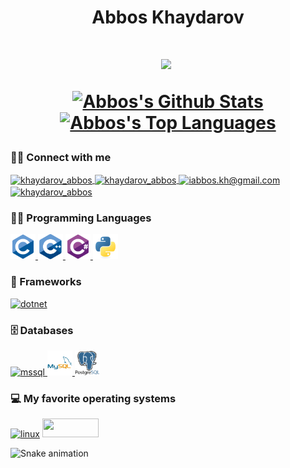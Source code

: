    
   
   <h1 align="center">Abbos Khaydarov</h1>
   
   <h1 align="center">
  <a target="_blank" href="https://github.com/yurijserrano/LANGUAGES-TOOLS-LOGOS/tree/master/cloud"><img src="https://img.shields.io/badge/DotNet developer from Uzbekistan-orange?style=for-the-badge&color=283593" /></a>&nbsp;

<p>
    <a align="center" href="https://github-readme-stats.vercel.app/api?username=Khaydarovabbos&show_icons=true&count_private=true&theme=react&hide_border=true&bg_color=1F222E&title_color=F85D7F&icon_color=F8D866"><img alt="Abbos's Github Stats"
                    src="https://github-readme-stats.vercel.app/api?username=Khaydarovabbos&show_icons=true&count_private=true&theme=react&hide_border=true&bg_color=1F222E&title_color=F85D7F&icon_color=F8D866" /></a>
  <a align="center" href="https://denvercoder1-github-readme-stats.vercel.app/api/top-langs/?username=KhaydarovAbbos&langs_count=8&layout=compact&theme=react&hide_border=true&bg_color=1F222E&title_color=F85D7F&icon_color=F8D866">
    <img alt="Abbos's Top Languages" src="https://denvercoder1-github-readme-stats.vercel.app/api/top-langs/?username=Khaydarovabbos&langs_count=8&layout=compact&theme=react&hide_border=true&bg_color=1F222E&title_color=F85D7F&icon_color=F8D866" /></a>
</p>

### 🙋‍♂️ Connect with me
   
<p align="left">
   <a href="https://fb.com/khaydarov_abbos" target="blank">
      <img align="center" src="https://raw.githubusercontent.com/rahuldkjain/github-profile-readme-generator/master/src/images/icons/Social/facebook.svg"                          alt="khaydarov_abbos" 
           height="30" 
           width="40"/>
   </a>
   <a href="https://instagram.com/iabboskhan" target="blank">
      <img align="center" src="https://raw.githubusercontent.com/rahuldkjain/github-profile-readme-generator/master/src/images/icons/Social/instagram.svg"                        alt="khaydarov_abbos" 
           height="30" 
           width="40" />
   </a>
   
   <a href="https://mail.google.com/iabbos.kh@gmail.com" target="blank">
      <img align="center" src="https://img.icons8.com/external-justicon-flat-justicon/64/000000/external-gmail-social-media-justicon-flat-justicon.png"                            alt="iabbos.kh@gmail.com" 
           height="30" 
           width="40" />
   </a>
   
   <a href="https://t.me/khaydarov_abbos" target="blank">
      <img align="center" src="https://img.icons8.com/color/48/000000/telegram-app--v1.png" 
           alt="khaydarov_abbos" 
           height="30" 
           width="40" />
   </a>   
   

### 👨‍💻 Programming Languages
   
<p align="left"> 
   <a href="https://www.cprogramming.com/" target="_blank" rel="noreferrer"> 
      <img src="https://raw.githubusercontent.com/devicons/devicon/master/icons/c/c-original.svg" 
           alt="c" 
           width="40" 
           height="40"/> 
   </a> 
   
   <a href="https://www.w3schools.com/cpp/" target="_blank" rel="noreferrer">
      <img src="https://raw.githubusercontent.com/devicons/devicon/master/icons/cplusplus/cplusplus-original.svg" 
           alt="cplusplus" 
           width="40" 
           height="40"/>
   </a> 
   
   <a href="https://www.w3schools.com/cs/" target="_blank" rel="noreferrer"> 
      <img src="https://raw.githubusercontent.com/devicons/devicon/master/icons/csharp/csharp-original.svg" 
           alt="csharp" 
           width="40" 
           height="40"/> 
   </a>  
   
   <a href="https://www.python.org" target="_blank" rel="noreferrer"> 
      <img src="https://raw.githubusercontent.com/devicons/devicon/master/icons/python/python-original.svg" 
           alt="python" 
           width="40" 
           height="40"/> 
   </a>
</p>

### 🧰 Frameworks
      
<p align="left"> <a href="https://dotnet.microsoft.com/" target="_blank" rel="noreferrer"> 
   <img src="https://img.icons8.com/external-tal-revivo-shadow-tal-revivo/24/000000/external-net-or-dot-net-a-software-framework-developed-by-microsoft-logo-shadow-tal-revivo.png" 
        alt="dotnet" 
        width="40" 
        height="40"/> 
   </a> 
</p>

### 🗄️ Databases
   
   
 <p  align="left"> 
       <a href="https://www.microsoft.com/en-us/sql-server" target="_blank" rel="noreferrer"> 
       <img src="https://www.svgrepo.com/show/303229/microsoft-sql-server-logo.svg"       
            alt="mssql" 
            width="40" 
            height="40"/>
    </a> 
    <a href="https://www.mysql.com/" target="_blank" rel="noreferrer"> 
       <img src="https://raw.githubusercontent.com/devicons/devicon/master/icons/mysql/mysql-original-wordmark.svg" 
            alt="mysql" 
            width="40" 
            height="40"/>
    </a> 
    <a href="https://www.postgresql.org" target="_blank" rel="noreferrer"> 
       <img src="https://raw.githubusercontent.com/devicons/devicon/master/icons/postgresql/postgresql-original-wordmark.svg" 
            alt="postgresql" 
            width="40" 
            height="40"/>
    </a>
</p>

   
### 💻 My favorite operating systems
    
 <p align="left">
    
   <a href="https://www.linux.org/" target="_blank" rel="noreferrer"> 
   <img src="https://img.shields.io/badge/Linux-FCC624?style=for-the-badge&logo=linux&logoColor=black" 
        alt="linux" 
        width="90" 
        height="30"></a>
 
  <a align="left" href="https://www.windows.org/" target="_blank" rel="noreferrer"> 
     <img src="https://img.shields.io/badge/Windows-0078D6?style=for-the-badge&logo=windows&logoColor=white"
         width="90" 
         height="30">
    </a>
 
</p>


 
![Snake animation](https://github.com/KhaydarovAbbos/KhaydarovAbbos/blob/output/github-contribution-grid-snake.svg)
 
   

  

<!--
**KhaydarovAbbos/KhaydarovAbbos** is a ✨ _special_ ✨ repository because its `README.md` (this file) appears on your GitHub profile.

Here are some ideas to get you started:

- 🔭 I’m currently working on ...
- 🌱 I’m currently learning ...
- 👯 I’m looking to collaborate on ...
- 🤔 I’m looking for help with ...
- 💬 Ask me about ...
- 📫 How to reach me: ...
- 😄 Pronouns: ...
- ⚡ Fun fact: ...
-->

